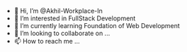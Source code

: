 - 👋 Hi, I’m @Akhil-Workplace-In
- 👀 I’m interested in FullStack Development
- 🌱 I’m currently learning Foundation of Web Development
- 💞️ I’m looking to collaborate on ...
- 📫 How to reach me ...

<!---
Akhil-Workplace-In/Akhil-Workplace-In is a ✨ special ✨ repository because its `README.md` (this file) appears on your GitHub profile.
You can click the Preview link to take a look at your changes.
--->
